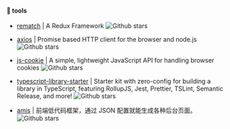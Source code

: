 

#### :book: tools

* [rematch](https://github.com/rematch/rematch) | A Redux Framework ![Github stars](https://img.shields.io/github/stars/rematch/rematch.svg) 

* [axios](https://github.com/axios/axios) | Promise based HTTP client for the browser and node.js ![Github stars](https://img.shields.io/github/stars/axios/axios.svg) 

* [js-cookie](https://github.com/js-cookie/js-cookie) | A simple, lightweight JavaScript API for handling browser cookies ![Github stars](https://img.shields.io/github/stars/js-cookie/js-cookie.svg) 

* [typescript-library-starter](https://github.com/alexjoverm/typescript-library-starter) | Starter kit with zero-config for building a library in TypeScript, featuring RollupJS, Jest, Prettier, TSLint, Semantic Release, and more! ![Github stars](https://img.shields.io/github/stars/alexjoverm/typescript-library-starter.svg) 
* [amis](https://github.com/baidu/amis) | 前端低代码框架，通过 JSON 配置就能生成各种后台页面。 ![Github stars](https://img.shields.io/github/stars/baidu/amis.svg) 
